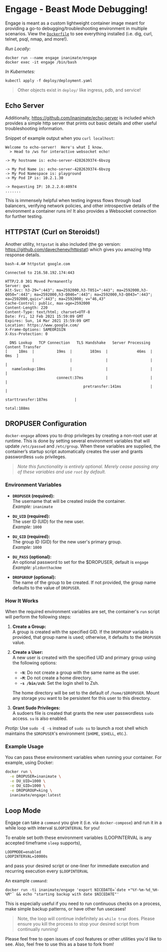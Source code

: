 # Engage - Beast Mode Debugging!

Engage is meant as a custom lightweight container image meant for providing a go-to debugging/troubleshooting environment in multiple scenarios.
View the [`Dockerfile`](https://github.com/InAnimaTe/docker-engage/blob/master/Dockerfile) to see everything installed (i.e. dig, curl, telnet, psql, nmap, and more!).

*Run Locally:*

```
docker run --name engage inanimate/engage
docker exec -it engage /bin/bash
```

*In Kubernetes:*

```
kubectl apply -f deploy/deployment.yaml
```

> Other objects exist in `deploy/` like ingress, pdb, and service!

## Echo Server

Additionally, https://github.com/inanimate/echo-server is included which provides a simple http server that prints out basic details and other useful troubleshooting information.

Snippet of example output when you `curl localhost`:
```
Welcome to echo-server!  Here's what I know.
  > Head to /ws for interactive websocket echo!

-> My hostname is: echo-server-4282639374-6bvzg

-> My Pod Name is: echo-server-4282639374-6bvzg
-> My Pod Namespace is: playground
-> My Pod IP is: 10.2.1.30

-> Requesting IP: 10.2.2.0:40974
.......
```

This is immensely helpful when testing ingress flows through load balancers, verifying network policies, and other introspective details of the environment a container runs in! It also provides a Websocket connection for further testing.

## HTTPSTAT (Curl on Steroids!)

Another utility, `httpstat` is also included (the go version: https://github.com/davecheney/httpstat) which gives you amazing http response details.

```
bash-4.4# httpstat google.com

Connected to 216.58.192.174:443

HTTP/2.0 301 Moved Permanently
Server: gws
Alt-Svc: h3-29=":443"; ma=2592000,h3-T051=":443"; ma=2592000,h3-Q050=":443"; ma=2592000,h3-Q046=":443"; ma=2592000,h3-Q043=":443"; ma=2592000,quic=":443"; ma=2592000; v="46,43"
Cache-Control: public, max-age=2592000
Content-Length: 220
Content-Type: text/html; charset=UTF-8
Date: Fri, 12 Feb 2021 15:59:09 GMT
Expires: Sun, 14 Mar 2021 15:59:09 GMT
Location: https://www.google.com/
X-Frame-Options: SAMEORIGIN
X-Xss-Protection: 0

  DNS Lookup   TCP Connection   TLS Handshake   Server Processing   Content Transfer
[     18ms  |          19ms  |        103ms  |             46ms  |             0ms  ]
            |                |               |                   |                  |
   namelookup:18ms           |               |                   |                  |
                       connect:37ms          |                   |                  |
                                   pretransfer:141ms             |                  |
                                                     starttransfer:187ms            |
                                                                                total:188ms
```

## DROPUSER Configuration

`docker-engage` allows you to drop privileges by creating a non-root user at runtime. This is done by setting several environment variables that will update `/etc/passwd` and `/etc/group`. When these variables are supplied, the container’s startup script automatically creates the user and grants passwordless `sudo` privileges.

> *Note this functionality is entirely optional. Merely cease passing any of these variables and use `root` by default.*

### Environment Variables

- **`DROPUSER` (required):**  
  The username that will be created inside the container.  
  _Example:_ `inanimate`

- **`DU_UID` (required):**  
  The user ID (UID) for the new user.  
  _Example:_ `1000`

- **`DU_GID` (required):**  
  The group ID (GID) for the new user's primary group.  
  _Example:_ `1000`

- **`DU_PASS` (optional):**  
  An optional password to set for the $DROPUSER, default is `engage`  
  _Example:_ `plzdonthackme`

- **`DROPGROUP` (optional):**  
  The name of the group to be created. If not provided, the group name defaults to the value of `DROPUSER`.

### How It Works

When the required environment variables are set, the container's `run` script will perform the following steps:

1. **Create a Group:**  
   A group is created with the specified GID. If the `DROPGROUP` variable is provided, that group name is used; otherwise, it defaults to the `DROPUSER` value.

2. **Create a User:**  
   A new user is created with the specified UID and primary group using the following options:
   - **`-N`**: Do not create a group with the same name as the user.
   - **`-M`**: Do not create a home directory.
   - **`-s /bin/zsh`**: Set the login shell to Zsh.
  
   The home directory will be set to the default of `/home/$DROPUSER`. Mount any storage you want to be persistent for this user to this directory.

3. **Grant Sudo Privileges:**  
   A sudoers file is created that grants the new user passwordless `sudo` access. `su` is also enabled.

*Protip:* Use `sudo -E -s` instead of `sudo su` to launch a root shell which maintains the `$DROPUSER`'s environment (`$HOME`, `$SHELL`, etc.).

### Example Usage

You can pass these environment variables when running your container. For example, using Docker:

```bash
docker run \
  -e DROPUSER=inanimate \
  -e DU_UID=1000 \
  -e DU_GID=1000 \
  -e DROPGROUP=king \
  inanimate/engage:latest
```

## Loop Mode

Engage can take a `command` you give it (i.e. via `docker-compose`) and run it
in a while loop with interval `$LOOPINTERVAL` for you!

To enable set both these environment variables (LOOPINTERVAL is any accepted timeframe `sleep` supports),
```
LOOPMODE=enabled
LOOPINTERVAL=10000s
```

and pass your desired script or one-liner for immediate execution and recurring execution every `$LOOPINTERVAL`

An example `command`:
```
docker run -ti inanimate/engage 'export NICEDATE=`date +"%Y-%m-%d_%H-%M"` && echo "starting backup with date $NICEDATE"'
```

This is especially useful if you need to run continuous checks on a process, make simple backup patterns, or have other fun usecases!

> Note, the loop will continue indefinitely as `while true` does. Please ensure you kill the process to stop your desired script from continually running!


Please feel free to open issues of cool features or other utilities you'd like to see. Also, feel free to use this as a base to fork from!

